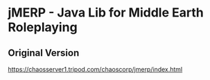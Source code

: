 # jMERP - Java Lib for Middle Earth Roleplaying

## Original Version

https://chaosserver1.tripod.com/chaoscorp/jmerp/index.html


